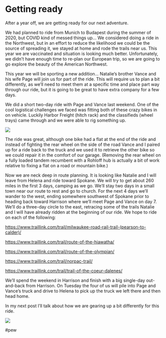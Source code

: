 # Getting ready
After a year off, we are getting ready for our next adventure.

 We had planned to ride from Munich to Budapest during the summer of 2020, but COVID kind of messed things up… We considered doing a ride in the Northwest, but in an effort to reduce the likelihood we could be the source of spreading it, we stayed at home and rode the trails near us. This year we are vaccinated and situation is looking much better. Unfortunately, we didn’t have enough time to re-plan our European trip, so we are going to go explore the beauty of the American Northwest.

 This year we will be sporting a new addition… Natalie’s brother Vance and his wife Page will join us for part of the ride. This will require us to plan a bit differently, as we’ll need to meet them at a specific time and place part way through our ride, but it is going to be great to have extra company for a few days.

 We did a short two-day ride with Page and Vance last weekend. One of the cool logistical challenges we faced was fitting both of these crazy bikes in on vehicle. Luckily Harbor Freight (hitch rack) and the classifieds (wheel trays) came through and we were able to rig something up.

 
![](https://ride.whitings.org/wp-content/uploads/2021/05/img_0843-scaled.jpg)


 The ride was great, although one bike had a flat at the end of the ride and instead of fighting the rear wheel on the side of the road Vance and I paired up for a ride back to the truck and we used it to retrieve the other bike so we could repair it in the comfort of our garage. (Removing the rear wheel on a fully loaded tandem recumbent with a Rohloff hub is actually a bit of work relative to fixing a flat on a road or mountain bike.)

 Now we are neck deep in route planning. It is looking like Natalie and I will leave from Helena and ride toward Spokane. We will try to get about 260 miles in the first 3 days, camping as we go. We’ll stay two days in a small town near our route to rest and go to church. For the next 4 days we’ll wander to the west, ending somewhere southwest of Spokane prior to heading back toward Harrison where we’ll meet Page and Vance on day 7. We’ll do a three-day circle to the east, retracing some of the trails Natalie and I will have already ridden at the beginning of our ride. We hope to ride on each of the following:

 https://www.traillink.com/trail/milwaukee-road-rail-trail-(pearson-to-calder)/

 https://www.traillink.com/trail/route-of-the-hiawatha/

 https://www.traillink.com/trail/route-of-the-olympian/

 https://www.traillink.com/trail/norpac-trail/

 https://www.traillink.com/trail/trail-of-the-coeur-dalenes/

 We’ll spend the weekend in Harrison and finish with a big single-day out-and-back from Harrison. On Tuesday the four of us will pile into Page and Vance’s truck and drive to Helena to pick up the truck we left there and then head home.

 In my next post I’ll talk about how we are gearing up a bit differently for this ride.

 
![](https://ride.whitings.org/wp-content/uploads/2021/05/img_0864-scaled.jpg)

#pew